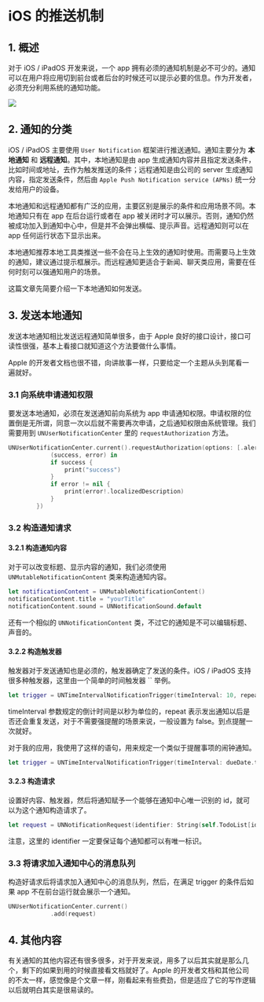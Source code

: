 # iOS 的推送机制

## 1. 概述

对于 iOS / iPadOS 开发来说，一个 app 拥有必须的通知机制是必不可少的。通知可以在用户将应用切到前台或者后台的时候还可以提示必要的信息。作为开发者，必须充分利用系统的通知功能。

![](https://pic.imgdb.cn/item/6203207f2ab3f51d91bd5206.jpg)

## 2. 通知的分类

iOS / iPadOS 主要使用 `User Notification` 框架进行推送通知。通知主要分为 **本地通知** 和 **远程通知**。其中，本地通知是由 app 生成通知内容并且指定发送条件，比如时间或地址，去作为触发推送的条件；远程通知是由公司的 server 生成通知内容，指定发送条件，然后由 `Apple Push Notification service (APNs)` 统一分发给用户的设备。

本地通知和远程通知都有广泛的应用，主要区别是展示的条件和应用场景不同。本地通知只有在 app 在后台运行或者在 app 被关闭时才可以展示。否则，通知仍然被成功加入到通知中心中，但是并不会弹出横幅、提示声音。远程通知则可以在 app 任何运行状态下显示出来。

本地通知推荐本地工具类推送一些不会在马上生效的通知时使用。而需要马上生效的通知，建议通过提示框展示。而远程通知更适合于新闻、聊天类应用，需要在任何时刻可以强通知用户的场景。

这篇文章先简要介绍一下本地通知如何发送。

## 3. 发送本地通知

发送本地通知相比发送远程通知简单很多，由于 Apple 良好的接口设计，接口可读性很强，基本上看接口就知道这个方法要做什么事情。

Apple 的开发者文档也很不错，向讲故事一样，只要给定一个主题从头到尾看一遍就好。

### 3.1 向系统申请通知权限

要发送本地通知，必须在发送通知前向系统为 app 申请通知权限。申请权限的位置倒是无所谓，同意一次以后就不需要再次申请，之后通知权限由系统管理。我们需要用到 `UNUserNotificationCenter` 里的 `requestAuthorization` 方法。

```swift
UNUserNotificationCenter.current().requestAuthorization(options: [.alert, .badge, .sound], completionHandler: {
            (success, error) in
            if success {
                print("success")
            }
            if error != nil {
                print(error!.localizedDescription)
            }
        })
```

### 3.2 构造通知请求

#### 3.2.1 构造通知内容

对于可以改变标题、显示内容的通知，我们必须使用 `UNMutableNotificationContent` 类来构造通知内容。

```swift
let notificationContent = UNMutableNotificationContent()
notificationContent.title = "yourTitle"
notificationContent.sound = UNNotificationSound.default
```

还有一个相似的 `UNNotificationContent` 类，不过它的通知是不可以编辑标题、声音的。

#### 3.2.2 构造触发器

触发器对于发送通知也是必须的，触发器确定了发送的条件。iOS / iPadOS 支持很多种触发器，这里由一个简单的时间触发器 `` 举例。

```swift
let trigger = UNTimeIntervalNotificationTrigger(timeInterval: 10, repeats: false)
```

timeInterval 参数规定的倒计时间是以秒为单位的，repeat 表示发出通知以后是否还会重复发送，对于不需要强提醒的场景来说，一般设置为 false。到点提醒一次就好。

对于我的应用，我使用了这样的语句，用来规定一个类似于提醒事项的闹钟通知。

```swift
let trigger = UNTimeIntervalNotificationTrigger(timeInterval: dueDate.timeIntervalSinceNow, repeats: false)
```

#### 3.2.3 构造请求

设置好内容、触发器，然后将通知赋予一个能够在通知中心唯一识别的 id，就可以为这个通知构造请求了。

```swift
let request = UNNotificationRequest(identifier: String(self.TodoList[id].id), content: notificationContent, trigger: trigger)
```

注意，这里的 identifier 一定要保证每个通知都可以有唯一标识。

### 3.3 将请求加入通知中心的消息队列

构造好请求后将请求加入通知中心的消息队列，然后，在满足 trigger 的条件后如果 app 不在前台运行就会展示一个通知。

```swift
UNUserNotificationCenter.current()
            .add(request)
```

## 4. 其他内容

有关通知的其他内容还有很多很多，对于开发来说，用多了以后其实就是那么几个，剩下的如果到用的时候直接看文档就好了。Apple 的开发者文档和其他公司的不太一样，感觉像是个文章一样，刚看起来有些费劲，但是适应了它的写作逻辑以后就明白其实是很易读的。



